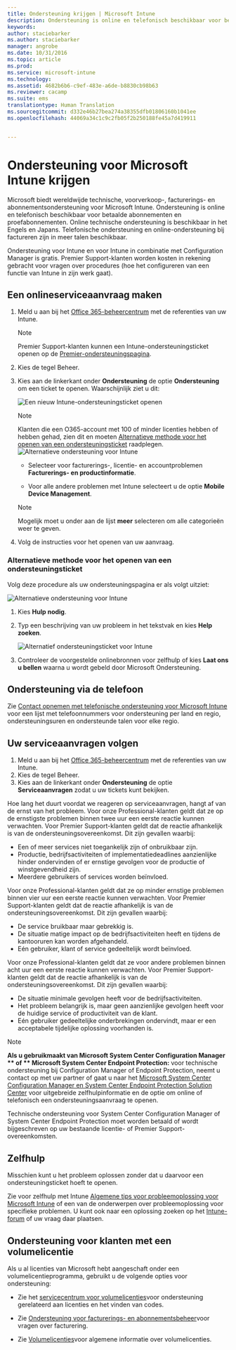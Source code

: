 ```yaml
---
title: Ondersteuning krijgen | Microsoft Intune
description: Ondersteuning is online en telefonisch beschikbaar voor betaalde abonnementen en proefabonnementen.
keywords: 
author: staciebarker
ms.author: staciebarker
manager: angrobe
ms.date: 10/31/2016
ms.topic: article
ms.prod: 
ms.service: microsoft-intune
ms.technology: 
ms.assetid: 4682b6b6-c9ef-483e-a6de-b8830cb98b63
ms.reviewer: cacamp
ms.suite: ems
translationtype: Human Translation
ms.sourcegitcommit: d332e46b27bea274a38355dfb01806160b1041ee
ms.openlocfilehash: 44069a34c1c9c2fb05f2b250188fe45a7d419911


---
```


# <a name="how-to-get-admin-support-for-microsoft-intune"></a>Ondersteuning voor Microsoft Intune krijgen

Microsoft biedt wereldwijde technische, voorverkoop-, facturerings- en abonnementsondersteuning voor Microsoft Intune. Ondersteuning is online en telefonisch beschikbaar voor betaalde abonnementen en proefabonnementen. Online technische ondersteuning is beschikbaar in het Engels en Japans. Telefonische ondersteuning en online-ondersteuning bij factureren zijn in meer talen beschikbaar.

Ondersteuning voor Intune en voor Intune in combinatie met Configuration Manager is gratis. Premier Support-klanten worden kosten in rekening gebracht voor vragen over procedures (hoe het configureren van een functie van Intune in zijn werk gaat).

## <a name="create-an-online-service-request"></a>Een onlineserviceaanvraag maken

1.  Meld u aan bij het [Office 365-beheercentrum](https://portal.office.com) met de referenties van uw Intune. 
    >[!NOTE]
    >
    >Premier Support-klanten kunnen een Intune-ondersteuningsticket openen op de [Premier-ondersteuningspagina](https://support.microsoft.com/en-us/premier/contacts).

2.  Kies de tegel Beheer.
3.  Kies aan de linkerkant onder **Ondersteuning** de optie **Ondersteuning** om een ticket te openen. Waarschijnlijk ziet u dit:

    ![Een nieuw Intune-ondersteuningsticket openen](../media/suport-open-ticket.png)

    >[!NOTE]
    >
    >  Klanten die een O365-account met 100 of minder licenties hebben of hebben gehad, zien dit en moeten [Alternatieve methode voor het openen van een ondersteuningsticket](#alternate-method-to-open-a-support-ticket) raadplegen.
    > ![Alternatieve ondersteuning voor Intune](../media/alternate-support-ui.png)

    -   Selecteer voor facturerings-, licentie- en accountproblemen **Facturerings- en productinformatie**.

    -   Voor alle andere problemen met Intune selecteert u de optie **Mobile Device Management**.

    > [!NOTE]
    > Mogelijk moet u onder aan de lijst **meer** selecteren om alle categorieën weer te geven.

3.  Volg de instructies voor het openen van uw aanvraag. 

### <a name="alternate-method-to-open-a-support-ticket"></a>Alternatieve methode voor het openen van een ondersteuningsticket

Volg deze procedure als uw ondersteuningspagina er als volgt uitziet:

![Alternatieve ondersteuning voor Intune](../media/alternate-support-ui.png)


1. Kies **Hulp nodig**.
2. Typ een beschrijving van uw probleem in het tekstvak en kies **Help zoeken**.

    ![Alternatief ondersteuningsticket voor Intune](../media/support-need-help.png)

3. Controleer de voorgestelde onlinebronnen voor zelfhulp of kies **Laat ons u bellen** waarna u wordt gebeld door Microsoft Ondersteuning.

## <a name="support-by-phone"></a>Ondersteuning via de telefoon
Zie [Contact opnemen met telefonische ondersteuning voor Microsoft Intune](contact-assisted-phone-support-for-microsoft-intune.md) voor een lijst met telefoonnummers voor ondersteuning per land en regio, ondersteuningsuren en ondersteunde talen voor elke regio.

## <a name="track-your-service-requests"></a>Uw serviceaanvragen volgen
1.  Meld u aan bij het [Office 365-beheercentrum](https://portal.office.com) met de referenties van uw Intune. 
2.  Kies de tegel Beheer.
3.  Kies aan de linkerkant onder **Ondersteuning** de optie **Serviceaanvragen** zodat u uw tickets kunt bekijken. 

Hoe lang het duurt voordat we reageren op serviceaanvragen, hangt af van de ernst van het probleem. Voor onze Professional-klanten geldt dat ze op de ernstigste problemen binnen twee uur een eerste reactie kunnen verwachten. Voor Premier Support-klanten geldt dat de reactie afhankelijk is van de ondersteuningsovereenkomst. Dit zijn gevallen waarbij:

- Een of meer services niet toegankelijk zijn of onbruikbaar zijn. 
- Productie, bedrijfsactiviteiten of implementatiedeadlines aanzienlijke hinder ondervinden of er ernstige gevolgen voor de productie of winstgevendheid zijn. 
- Meerdere gebruikers of services worden beïnvloed.

Voor onze Professional-klanten geldt dat ze op minder ernstige problemen binnen vier uur een eerste reactie kunnen verwachten. Voor Premier Support-klanten geldt dat de reactie afhankelijk is van de ondersteuningsovereenkomst.  Dit zijn gevallen waarbij:

- De service bruikbaar maar gebrekkig is. 
- De situatie matige impact op de bedrijfsactiviteiten heeft en tijdens de kantooruren kan worden afgehandeld. 
- Eén gebruiker, klant of service gedeeltelijk wordt beïnvloed.

Voor onze Professional-klanten geldt dat ze voor andere problemen binnen acht uur een eerste reactie kunnen verwachten. Voor Premier Support-klanten geldt dat de reactie afhankelijk is van de ondersteuningsovereenkomst.  Dit zijn gevallen waarbij:

- De situatie minimale gevolgen heeft voor de bedrijfsactiviteiten. 
- Het probleem belangrijk is, maar geen aanzienlijke gevolgen heeft voor de huidige service of productiviteit van de klant. 
- Eén gebruiker gedeeltelijke onderbrekingen ondervindt, maar er een acceptabele tijdelijke oplossing voorhanden is.

> [!NOTE]
> **Als u gebruikmaakt van Microsoft System Center Configuration Manager ** of ** Microsoft System Center Endpoint Protection:** voor technische ondersteuning bij Configuration Manager of Endpoint Protection, neemt u contact op met uw partner of gaat u naar het [Microsoft System Center Configuration Manager en System Center Endpoint Protection Solution Center](http://www.microsoft.com/en-us/server-cloud/products/system-center-2012-r2/resources.aspx) voor uitgebreide zelfhulpinformatie en de optie om online of telefonisch een ondersteuningsaanvraag te openen.
>
> Technische ondersteuning voor System Center Configuration Manager of System Center Endpoint Protection moet worden betaald of wordt bijgeschreven op uw bestaande licentie- of Premier Support-overeenkomsten.

## <a name="self-help"></a>Zelfhulp

Misschien kunt u het probleem oplossen zonder dat u daarvoor een ondersteuningsticket hoeft te openen.

Zie voor zelfhulp met Intune [Algemene tips voor probleemoplossing voor Microsoft Intune](general-troubleshooting-tips-for-microsoft-intune.md) of een van de onderwerpen over probleemoplossing voor specifieke problemen. U kunt ook naar een oplossing zoeken op het [Intune-forum](https://social.technet.microsoft.com/Forums/en-US/home?forum=microsoftintuneprod) of uw vraag daar plaatsen. 

## <a name="support-for-volume-licensing-customers"></a>Ondersteuning voor klanten met een volumelicentie
Als u al licenties van Microsoft hebt aangeschaft onder een volumelicentieprogramma, gebruikt u de volgende opties voor ondersteuning:

-   Zie het [servicecentrum voor volumelicenties](http://go.microsoft.com/fwlink/p/?LinkID=282016)voor ondersteuning gerelateerd aan licenties en het vinden van codes.

-   Zie [Ondersteuning voor facturerings- en abonnementsbeheer](http://support.microsoft.com/oas/default.aspx?prid=15371)voor vragen over facturering.

-   Zie [Volumelicenties](http://go.microsoft.com/fwlink/p/?LinkID=282015)voor algemene informatie over volumelicenties.



<!--HONumber=Nov16_HO1-->


